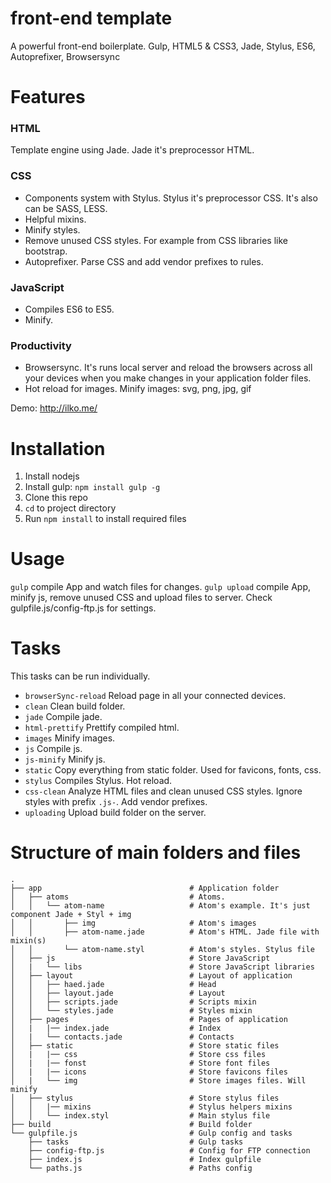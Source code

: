 # front-end template
A powerful front-end boilerplate. Gulp, HTML5 & CSS3, Jade, Stylus, ES6, Autoprefixer, Browsersync


# Features
### HTML
Template engine using Jade. Jade it's preprocessor HTML.

### CSS
- Components system with Stylus. Stylus it's preprocessor CSS. It's also can be SASS, LESS.
- Helpful mixins.
- Minify styles.
- Remove unused CSS styles. For example from CSS libraries like bootstrap.
- Autoprefixer. Parse CSS and add vendor prefixes to rules.

### JavaScript
- Compiles ES6 to ES5.
- Minify.

### Productivity
- Browsersync. It's runs local server and reload the browsers across all your devices when you make changes in your application folder files.
- Hot reload for images. Minify images: svg, png, jpg, gif

Demo: http://ilko.me/

# Installation

1. Install nodejs
5. Install gulp: `npm install gulp -g`
2. Clone this repo
3. `cd` to project directory
4. Run `npm install` to install required files


# Usage

`gulp` compile App and watch files for changes.
`gulp upload` compile App, minify js, remove unused CSS and upload files to server. Check gulpfile.js/config-ftp.js for settings.

# Tasks
This tasks can be run individually.

- `browserSync-reload` Reload page in all your connected devices.
- `clean` Clean build folder.
- `jade` Compile jade.
- `html-prettify` Prettify compiled html.
- `images` Minify images.
- `js` Compile js.
- `js-minify` Minify js.
- `static` Copy everything from static folder. Used for favicons, fonts, css.
- `stylus` Compiles Stylus. Hot reload.
- `css-clean` Analyze HTML files and clean unused CSS styles. Ignore styles with prefix `.js-`. Add vendor prefixes.
- `uploading` Upload build folder on the server.


# Structure of main folders and files

    .
    ├── app                                 # Application folder
    │   ├── atoms                           # Atoms.
    │   │   └── atom-name                   # Atom's example. It's just component Jade + Styl + img
    │   │       ├── img                     # Atom's images
    │   │       ├── atom-name.jade          # Atom's HTML. Jade file with mixin(s)
    │   │       └── atom-name.styl          # Atom's styles. Stylus file
    │   ├── js                              # Store JavaScript
    │   |   └── libs                        # Store JavaScript libraries
    │   ├── layout                          # Layout of application
    │   │   ├── haed.jade                   # Head
    │   │   ├── layout.jade                 # Layout
    │   │   ├── scripts.jade                # Scripts mixin
    │   │   └── styles.jade                 # Styles mixin
    │   ├── pages                           # Pages of application
    │   |   |── index.jade                  # Index
    │   |   └── contacts.jade               # Contacts
    │   ├── static                          # Store static files
    │   |   |── css                         # Store css files
    │   |   |── fonst                       # Store font files
    │   |   |── icons                       # Store favicons files
    │   |   └── img                         # Store images files. Will minify
    │   ├── stylus                          # Store stylus files
    │   │   |── mixins                      # Stylus helpers mixins
    │   │   └── index.styl                  # Main stylus file
    ├── build                               # Build folder
    └── gulpfile.js                         # Gulp config and tasks
        ├── tasks                           # Gulp tasks
        ├── config-ftp.js                   # Config for FTP connection
        ├── index.js                        # Index gulpfile
        └── paths.js                        # Paths config
